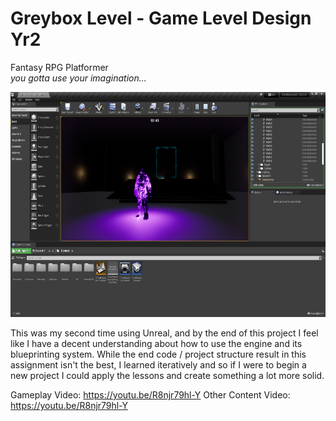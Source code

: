 # Greybox Level - Game Level Design Yr2

Fantasy RPG Platformer <br>
*you gotta use your imagination...*

<img src="Screenshots/Screenshot 4.png" width=640 height=360>

This was my second time using Unreal, and by the end of this project I feel like I have a decent understanding about how to use the engine and its blueprinting system. While the end code / project structure result in this assignment isn't the best, I learned iteratively and so if I were to begin a new project I could apply the lessons and create something a lot more solid. <br>

Gameplay Video: https://youtu.be/R8njr79hl-Y
Other Content Video: https://youtu.be/R8njr79hl-Y
